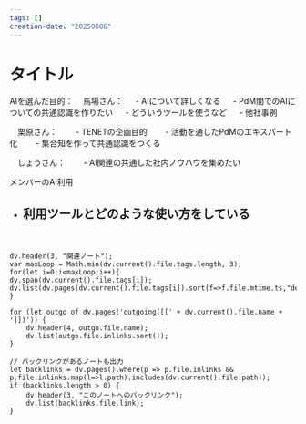 ```yaml
---
tags: []
creation-date: "20250806"
---
```


# タイトル

AIを選んだ目的：
　馬場さん：
　 - AIについて詳しくなる
　 - PdM間でのAIについての共通認識を作りたい
	　 - どういうツールを使うなど
　 - 他社事例

　栗原さん：
　　- TENETの企画目的
	　　- 活動を通したPdMのエキスパート化
	　　- 集合知を作って共通認識をつくる

　しょうさん：
　　- AI関連の共通した社内ノウハウを集めたい


メンバーのAI利用
- 利用ツールとどのような使い方をしている
	- 

　



```dataviewjs
dv.header(3, "関連ノート");
var maxLoop = Math.min(dv.current().file.tags.length, 3);
for(let i=0;i<maxLoop;i++){
dv.span(dv.current().file.tags[i]);
dv.list(dv.pages(dv.current().file.tags[i]).sort(f=>f.file.mtime.ts,"desc").limit(15).file.link);
}

for (let outgo of dv.pages('outgoing([[' + dv.current().file.name + ']])')) {
    dv.header(4, outgo.file.name);
    dv.list(outgo.file.inlinks.sort());
}

// バックリンクがあるノートも出力
let backlinks = dv.pages().where(p => p.file.inlinks && p.file.inlinks.map(l=>l.path).includes(dv.current().file.path));
if (backlinks.length > 0) {
    dv.header(3, "このノートへのバックリンク");
    dv.list(backlinks.file.link);
}

```